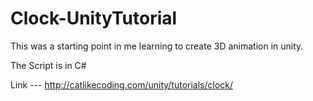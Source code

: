 # Clock-UnityTutorial

This was a starting point in me learning to create 3D animation in unity. 

The Script is in C#

Link --- http://catlikecoding.com/unity/tutorials/clock/

